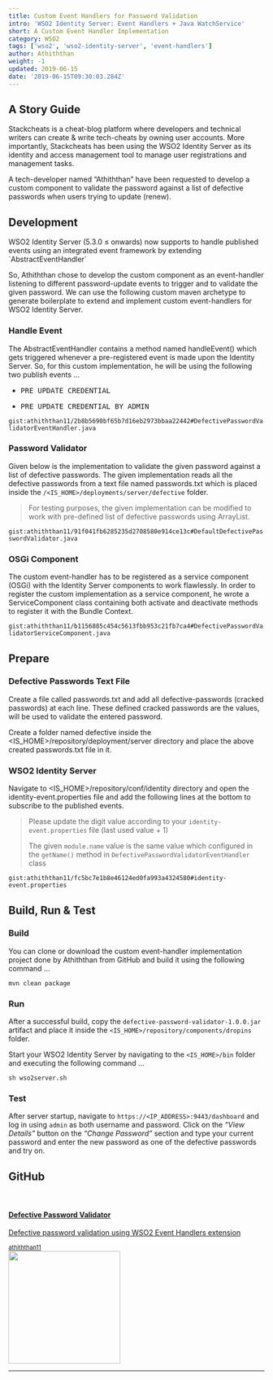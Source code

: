 ```yaml
---
title: Custom Event Handlers for Password Validation
intro: 'WSO2 Identity Server: Event Handlers + Java WatchService'
short: A Custom Event Handler Implementation
category: WSO2
tags: ['wso2', 'wso2-identity-server', 'event-handlers']
author: Athiththan
weight: -1
updated: 2019-06-15
date: '2019-06-15T09:30:03.284Z'
---
```


## A Story Guide

Stackcheats is a cheat-blog platform where developers and technical writers can create & write tech-cheats by owning user accounts. More importantly, Stackcheats has been using the WSO2 Identity Server as its identity and access management tool to manage user registrations and management tasks.

A tech-developer named “Athiththan” have been requested to develop a custom component to validate the password against a list of defective passwords when users trying to update (renew).

## Development

<p class="quote text-secondary">
    WSO2 Identity Server (5.3.0 ≤ onwards) now supports to handle published events using an integrated event framework by extending `AbstractEventHandler`
</p>

So, Athiththan chose to develop the custom component as an event-handler listening to different password-update events to trigger and to validate the given password.
We can use the following custom maven archetype to generate boilerplate to extend and implement custom event-handlers for WSO2 Identity Server.

### Handle Event

The AbstractEventHandler contains a method named handleEvent() which gets triggered whenever a pre-registered event is made upon the Identity Server. So, for this custom implementation, he will be using the following two publish events …

- <pre>PRE_UPDATE_CREDENTIAL</pre>
- <pre>PRE_UPDATE_CREDENTIAL_BY_ADMIN</pre>

`gist:athiththan11/2b8b5690bf65b7d16eb2973bbaa22442#DefectivePasswordValidatorEventHandler.java`

### Password Validator

Given below is the implementation to validate the given password against a list of defective passwords. The given implementation reads all the defective passwords from a text file named passwords.txt which is placed inside the `/<IS_HOME>/deployments/server/defective` folder.

> For testing purposes, the given implementation can be modified to work with pre-defined list of defective passwords using ArrayList.

`gist:athiththan11/91f041fb6285235d2708580e914ce13c#DefaultDefectivePasswordValidator.java`

### OSGi Component

The custom event-handler has to be registered as a service component (OSGi) with the Identity Server components to work flawlessly. In order to register the custom implementation as a service component, he wrote a ServiceComponent class containing both activate and deactivate methods to register it with the Bundle Context.

`gist:athiththan11/b1156885c454c5613fbb953c21fb7ca4#DefectivePasswordValidatorServiceComponent.java`

## Prepare

### Defective Passwords Text File

Create a file called passwords.txt and add all defective-passwords (cracked passwords) at each line. These defined cracked passwords are the values, will be used to validate the entered password.

Create a folder named defective inside the <IS_HOME>/repository/deployment/server directory and place the above created passwords.txt file in it.

### WSO2 Identity Server

Navigate to <IS_HOME>/repository/conf/identity directory and open the identity-event.properties file and add the following lines at the bottom to subscribe to the published events.

> Please update the digit value according to your `identity-event.properties` file (last used value + 1)
>
> The given `module.name` value is the same value which configured in the `getName()` method in `DefectivePasswordValidatorEventHandler` class

`gist:athiththan11/fc5bc7e1b8e46124ed0fa993a4324580#identity-event.properties`

## Build, Run & Test

### Build

You can clone or download the custom event-handler implementation project done by Athiththan from GitHub and build it using the following command …

```shell
mvn clean package
```

### Run

After a successful build, copy the `defective-password-validator-1.0.0.jar` artifact and place it inside the `<IS_HOME>/repository/components/dropins` folder.

Start your WSO2 Identity Server by navigating to the `<IS_HOME>/bin` folder and executing the following command …

```shell
sh wso2server.sh
```

### Test

After server startup, navigate to `https://<IP_ADDRESS>:9443/dashboard` and log in using `admin` as both username and password. Click on the _“View Details”_ button on the _“Change Password”_ section and type your current password and enter the new password as one of the defective passwords and try on.

## GitHub

<br />

<a class="ul-disabled" href="https://github.com/athiththan11/Defective-Password-Validator">
    <div class="card">
        <div class="card-horizontal">
            <div class="card-body py-4 px-5">
                <h4 class="card-title mt-4">Defective Password Validator</h4>
                <p>Defective password validation using WSO2 Event Handlers extension</p>
                <footer class="blockquote-footer">
                    <small class="text-muted">
                        athiththan11
                    </small>
                </footer>
            </div>
            <div class="img-square-wrapper">
                <img class="rounded mb-0" width="220.172" src="https://avatars3.githubusercontent.com/u/29927177?s=460&v=4" alt="" />
            </div>
        </div>
    </div>
</a>

<hr class="three--dots"/>
